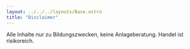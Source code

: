 ```yaml
---
layout: ../../../layouts/Base.astro
title: "Disclaimer"
---
```

Alle Inhalte nur zu Bildungszwecken, keine Anlageberatung. Handel ist risikoreich.
